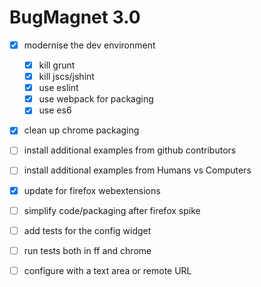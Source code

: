 # BugMagnet 3.0

- [x] modernise the dev environment
  - [x] kill grunt
  - [x] kill jscs/jshint
  - [x] use eslint
  - [x] use webpack for packaging
  - [x] use es6
- [x] clean up chrome packaging
- [ ] install additional examples from github contributors
- [ ] install additional examples from Humans vs Computers
- [x] update for firefox webextensions
- [ ] simplify code/packaging after firefox spike
- [ ] add tests for the config widget
- [ ] run tests both in ff and chrome
- [ ] configure with a text area or remote URL

